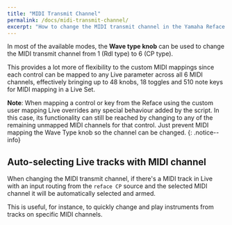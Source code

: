 ```yaml
---
title: "MIDI Transmit Channel"
permalink: /docs/midi-transmit-channel/
excerpt: "How to change the MIDI transmit channel in the Yamaha Reface CP using the RefaceCPLiveControl script"
---
```


In most of the available modes, the **Wave type knob** can be used to change the MIDI transmit channel from 1 (Rdl type) to 6 (CP type). 

This provides a lot more of flexibility to the custom MIDI mappings since each control can be mapped to any Live parameter across all 6 MIDI channels, effectively bringing up to 48 knobs, 18 toggles and 510 note keys for MIDI mapping in a Live Set.

**Note**: When mapping a control or key from the Reface using the custom user mapping Live overrides any special behaviour added by the script. In this case, its functionality can still be reached by changing to any of the remaining unmapped MIDI channels for that control. Just prevent MIDI mapping the Wave Type knob so the channel can be changed.
{: .notice--info}

## Auto-selecting Live tracks with MIDI channel

When changing the MIDI transmit channel, if there's a MIDI track in Live with an input routing from the `reface CP` source and the selected MIDI channel it will be automatically selected and armed. 

This is useful, for instance, to quickly change and play instruments from tracks on specific MIDI channels. 
